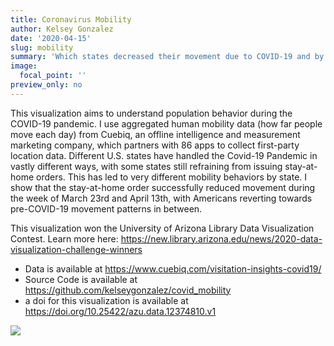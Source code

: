 ```yaml
---
title: Coronavirus Mobility
author: Kelsey Gonzalez
date: '2020-04-15'
slug: mobility
summary: 'Which states decreased their movement due to COVID-19 and by how much?'
image:
  focal_point: ''
preview_only: no
---
```

  
This visualization aims to understand population behavior during the COVID-19
pandemic. I use aggregated human mobility data (how far people move each day) 
from Cuebiq, an offline intelligence and measurement marketing company, which 
partners with 86 apps to collect first-party location data. Different U.S. 
states have handled the Covid-19 Pandemic in vastly different ways, with some 
states still refraining from issuing stay-at-home orders. This has led to very 
different mobility behaviors by state. I show that the stay-at-home order 
successfully reduced movement during the week of March 23rd and April 13th, 
with Americans reverting towards pre-COVID-19 movement patterns in between.


This visualization won the University of Arizona Library Data Visualization Contest. 
Learn more here: https://new.library.arizona.edu/news/2020-data-visualization-challenge-winners


- Data is available at https://www.cuebiq.com/visitation-insights-covid19/
- Source Code is available at https://github.com/kelseygonzalez/covid_mobility
- a doi for this visualization is available at https://doi.org/10.25422/azu.data.12374810.v1



![](/img/covid_mobility.png)
